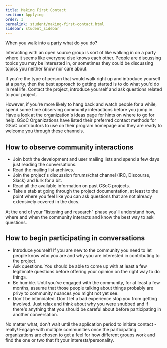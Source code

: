 ```yaml
---
title: Making First Contact
section: Applying
order: 3
permalink: student/making-first-contact.html
sidebar: student_sidebar
---
```


When you walk into a party what do you do?

Interacting with an open source group is sort of like walking in on a party where it seems like everyone else knows each other. People are discussing topics you may be interested in, or sometimes they could be discussing topics you neither know nor care about.

If you're the type of person that would walk right up and introduce yourself at a party, then the best approach to getting started is to do what you'd do in real life. Contact the project, introduce yourself and ask questions related to your project.

However, if you're more likely to hang back and watch people for a while, spend some time observing community interactions before you jump in. Have a look at the organization's ideas page for hints on where to go for help. GSoC Organizations have listed their preferred contact methods for GSoC contributors to use on their program homepage and they are ready to welcome you through these channels.

## How to observe community interactions

* Join both the development and user mailing lists and spend a few days just reading the conversations.
* Read the mailing list archives.
* Join the project's discussion forums/chat channel (IRC, Discourse, Slack) and lurk for a bit.
* Read all the available information on past GSoC projects.
* Take a stab at going through the project documentation, at least to the point where you feel like you can ask questions that are not already extensively covered in the docs.

At the end of your "listening and research" phase you'll understand how, where and when the community interacts and know the best way to ask questions.

## How to begin participating in conversations

* Introduce yourself! If you are new to the community you need to let people know who you are and why you are interested in contributing to the project.
* Ask questions. You should be able to come up with at least a few legitimate questions before offering your opinion on the right way to do things.
* Be humble. Until you've engaged with the community, for at least a few months, assume that those people talking about things probably are privy to community nuances you might not yet see.
* Don't be intimidated. Don't let a bad experience stop you from getting involved. Just relax and think about why you were snubbed and if there's anything that you should be careful about before participating in another conversation.

No matter what, don't wait until the application period to initiate contact - really! Engage with multiple communities once the participating organizations are chosen to get a feel for how different groups work and find the one or two that fit your interests/personality.
